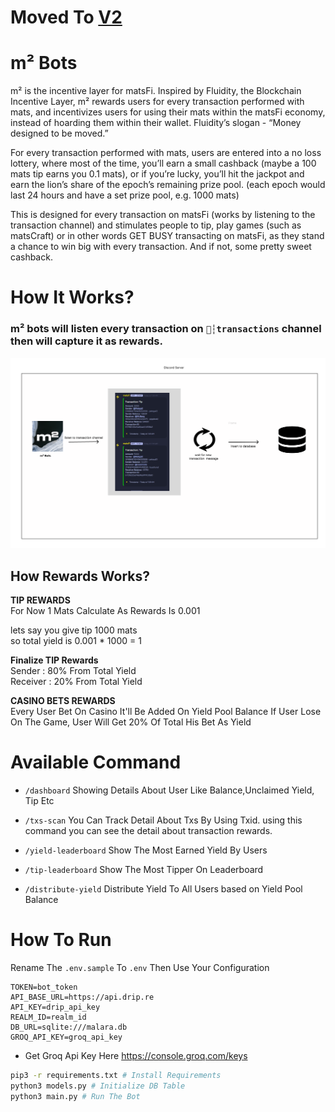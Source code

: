 # Moved To [V2](https://github.com/zaapr0x/m2/tree/m2-v2)

# m² Bots
m² is the incentive layer for matsFi. Inspired by Fluidity, the Blockchain Incentive Layer, m² rewards users for every transaction performed with mats, and incentivizes users for using their mats within the matsFi economy, instead of hoarding them within their wallet.
Fluidity’s slogan - “Money designed to be moved.”

For every transaction performed with mats, users are entered into a no loss lottery, where most of the time, you’ll earn a small cashback (maybe a 100 mats tip earns you 0.1 mats), or if you’re lucky, you’ll hit the jackpot and earn the lion’s share of the epoch’s remaining prize pool. (each epoch would last 24 hours and have a set prize pool, e.g. 1000 mats)

This is designed for every transaction on matsFi (works by listening to the transaction channel) and stimulates people to tip, play games (such as matsCraft) or in other words GET BUSY transacting on matsFi, as they stand a chance to win big with every transaction. And if not, some pretty sweet cashback.


# How It Works?
### m² bots will listen every transaction on `💸┆transactions` channel then will capture it as rewards.

![alt text](image.png)



## How Rewards Works?     

**TIP REWARDS**   
For Now 1 Mats Calculate As Rewards Is 0.001   

lets say you give tip 1000 mats         
so total yield is 0.001 * 1000 = 1


**Finalize TIP Rewards**  
Sender : 80% From Total Yield  
Receiver : 20% From Total Yield

**CASINO BETS REWARDS**  
Every User Bet On Casino It'll Be Added On Yield Pool Balance
If User Lose On The Game, User Will Get 20% Of Total His Bet As Yield

# Available Command

* `/dashboard` Showing Details About User Like Balance,Unclaimed Yield, Tip Etc

* `/txs-scan` You Can Track Detail About Txs By Using Txid. using this command you can see the detail about transaction rewards.

* `/yield-leaderboard` Show The Most Earned Yield By Users

* `/tip-leaderboard` Show The Most Tipper On Leaderboard

* `/distribute-yield` Distribute Yield To All Users based on Yield Pool Balance


# How To Run 

Rename The `.env.sample` To `.env` Then Use Your Configuration
```
TOKEN=bot_token
API_BASE_URL=https://api.drip.re
API_KEY=drip_api_key
REALM_ID=realm_id
DB_URL=sqlite:///malara.db
GROQ_API_KEY=groq_api_key
```

* Get Groq Api Key Here https://console.groq.com/keys

```bash
pip3 -r requirements.txt # Install Requirements
python3 models.py # Initialize DB Table
python3 main.py # Run The Bot
```

